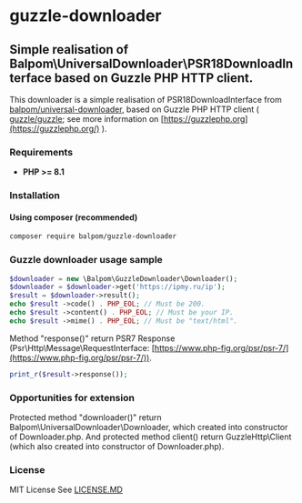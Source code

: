 # guzzle-downloader
## Simple realisation of Balpom\UniversalDownloader\PSR18DownloadInterface based on Guzzle PHP HTTP client.

This downloader is a simple realisation of PSR18DownloadInterface from [balpom/universal-downloader](https://github.com/balpom/universal-downloader),  based on Guzzle PHP HTTP client ( [guzzle/guzzle](https://github.com/guzzle/guzzle); see more information on [https://guzzlephp.org](https://guzzlephp.org/) ).

### Requirements 
- **PHP >= 8.1**

### Installation
#### Using composer (recommended)
```bash
composer require balpom/guzzle-downloader
```

### Guzzle downloader usage sample

```php
$downloader = new \Balpom\GuzzleDownloader\Downloader();
$downloader = $downloader->get('https://ipmy.ru/ip');
$result = $downloader->result();
echo $result ->code() . PHP_EOL; // Must be 200.
echo $result ->content() . PHP_EOL; // Must be your IP.
echo $result ->mime() . PHP_EOL; // Must be "text/html".
```

Method "response()" return PSR7 Response (Psr\Http\Message\RequestInterface: [https://www.php-fig.org/psr/psr-7/](https://www.php-fig.org/psr/psr-7/)).
```php
print_r($result->response());
```

### Opportunities for extension
Protected method "downloader()" return Balpom\UniversalDownloader\Downloader, which created into constructor of Downloader.php.
And protected method client() return GuzzleHttp\Client (which also created into constructor of Downloader.php).

### License
MIT License See [LICENSE.MD](LICENSE.MD)
